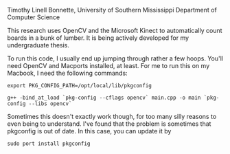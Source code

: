 Timothy Linell Bonnette,
University of Southern Mississippi
Department of Computer Science

This research uses OpenCV and the Microsoft Kinect to automatically count boards in a bunk of lumber. It is being actively developed for my undergraduate thesis.

To run this code, I usually end up jumping through rather
a few hoops. You'll need OpenCV and Macports installed, at least. For me to 
run this on my Macbook, I need the following commands:
```
export PKG_CONFIG_PATH=/opt/local/lib/pkgconfig

g++ -bind_at_load `pkg-config --cflags opencv` main.cpp -o main `pkg-config --libs opencv`
```
Sometimes this doesn't exactly work though, for too many silly reasons to even being to understand. I've found that the problem is sometimes that pkgconfig is out of date. In this case, you can update it by
```
sudo port install pkgconfig
```